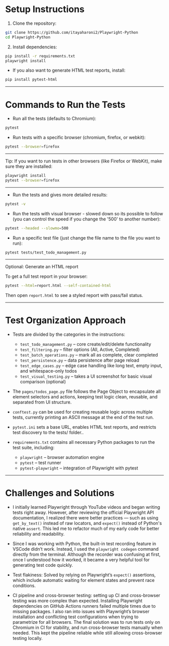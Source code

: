 # Setup Instructions

1. Clone the repository:

```bash
git clone https://github.com/itayaharoni2/Playwright-Python
cd Playwright-Python
```

2. Install dependencies:

```bash
pip install -r requirements.txt
playwright install
```

- If you also want to generate HTML test reports, install:

```bash
pip install pytest-html
```

---

# Commands to Run the Tests

- Run all the tests (defaults to Chromium):

```bash
pytest
```

- Run tests with a specific browser (chromium, firefox, or webkit):

```bash
pytest --browser=firefox
```

---

Tip: If you want to run tests in other browsers (like Firefox or WebKit), make sure they are installed:

```bash
playwright install
pytest --browser=firefox
```
---

- Run the tests and gives more detailed results:

```bash
pytest -v
```

- Run the tests with visual browser - slowed down so its possible to follow (you can control the speed if you change the '500' to another number):

```bash
pytest --headed --slowmo=500
```

- Run a specific test file (just change the file name to the file you want to run):

```bash
pytest tests/test_todo_management.py
```

---

Optional: Generate an HTML report

To get a full test report in your browser:

```bash
pytest --html=report.html --self-contained-html
```

Then open `report.html` to see a styled report with pass/fail status.

---

# Test Organization Approach

- Tests are divided by the categories in the instructions:

  - `test_todo_management.py` – core create/edit/delete functionality
  - `test_filtering.py` – filter options (All, Active, Completed)
  - `test_batch_operations.py` – mark all as complete, clear completed
  - `test_persistence.py` – data persistence after page reload
  - `test_edge_cases.py` – edge case handling like long text, empty input, and whitespace-only todos
  - `test_visual_testing.py` – takes a UI screenshot for basic visual comparison (optional)

- The `pages/todos_page.py` file follows the Page Object to encapsulate all element selectors and actions, keeping test logic clean, reusable, and separated from UI structure.

- `conftest.py` can be used for creating reusable logic across multiple tests, currently printing an ASCII message at the end of the test run.

- `pytest.ini` sets a base URL, enables HTML test reports, and restricts test discovery to the tests/ folder..

- `requirements.txt` contains all necessary Python packages to run the test suite, including:
  - `playwright` – browser automation engine
  - `pytest` – test runner
  - `pytest-playwright` – integration of Playwright with pytest

---

# Challenges and Solutions

- I initially learned Playwright through YouTube videos and began writing tests right away. However, after reviewing the official Playwright API documentation, I realized there were better practices — such as using `get_by_text()` instead of raw locators, and `expect()` instead of Python's native `assert`. This led me to refactor much of my early code for better reliability and readability.

- Since I was working with Python, the built-in test recording feature in VSCode didn’t work. Instead, I used the `playwright codegen` command directly from the terminal. Although the recorder was confusing at first, once I understood how it worked, it became a very helpful tool for generating test code quickly.

- Test flakiness: Solved by relying on Playwright’s `expect()` assertions, which include automatic waiting for element states and prevent race conditions.

- CI pipeline and cross-browser testing: setting up CI and cross-browser testing was more complex than expected. Installing Playwright dependencies on GitHub Actions runners failed multiple times due to missing packages. I also ran into issues with Playwright’s browser installation and conflicting test configurations when trying to parametrize for all browsers. The final solution was to run tests only on Chromium in CI for stability, and run cross-browser tests manually when needed. This kept the pipeline reliable while still allowing cross-browser testing locally.